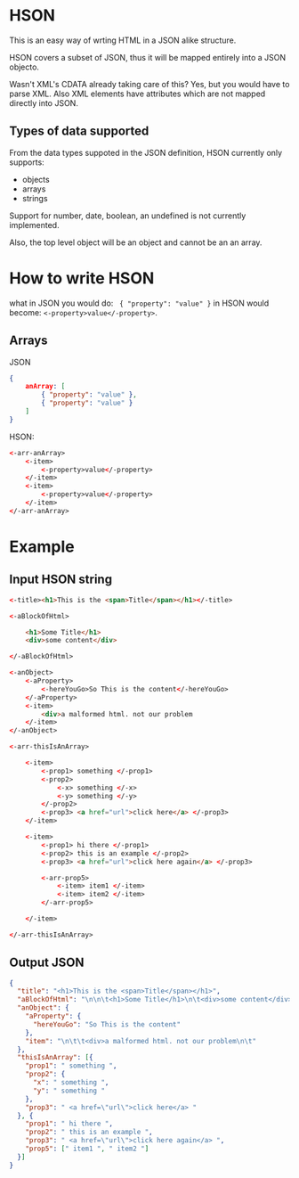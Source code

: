 HSON
====

This is an easy way of wrting HTML in a JSON alike structure.

HSON covers a subset of JSON, thus it will be mapped entirely into a JSON objecto.

Wasn't XML's CDATA already taking care of this? Yes, but you would have to parse XML. Also XML elements have attributes which are not mapped directly into JSON.

Types of data supported
------
From the data types suppoted in the JSON definition, HSON currently only supports:
 - objects
 - arrays
 - strings

Support for number, date, boolean, an undefined is not currently implemented.

Also, the top level object will be an object and cannot be an an array.

How to write HSON
====
what in JSON you would do: ` { "property": "value" }`
in HSON would become: ` <-property>value</-property> `.

Arrays
------
JSON 
```json
{ 
    anArray: [ 
        { "property": "value" },
        { "property": "value" } 
    ]
}
```

HSON: 
```html
<-arr-anArray>
    <-item>
        <-property>value</-property>
    </-item>
    <-item>
        <-property>value</-property>
    </-item>
</-arr-anArray>
```


Example
=======

Input HSON string
---

```html
<-title><h1>This is the <span>Title</span></h1></-title>

<-aBlockOfHtml>

	<h1>Some Title</h1>
	<div>some content</div>

</-aBlockOfHtml>

<-anObject>
	<-aProperty>
		<-hereYouGo>So This is the content</-hereYouGo>
	</-aProperty>
	<-item>
		<div>a malformed html. not our problem
	</-item>
</-anObject>

<-arr-thisIsAnArray>

	<-item>
		<-prop1> something </-prop1>
		<-prop2> 
			<-x> something </-x>
			<-y> something </-y> 
		</-prop2>
		<-prop3> <a href="url">click here</a> </-prop3>
	</-item>

	<-item>
		<-prop1> hi there </-prop1>
		<-prop2> this is an example </-prop2>
		<-prop3> <a href="url">click here again</a> </-prop3>

		<-arr-prop5>
			<-item> item1 </-item>
			<-item> item2 </-item>
		</-arr-prop5>

	</-item>

</-arr-thisIsAnArray>
```

Output JSON 
---

```json
{
  "title": "<h1>This is the <span>Title</span></h1>",
  "aBlockOfHtml": "\n\n\t<h1>Some Title</h1>\n\t<div>some content</div>\n\n",
  "anObject": {
    "aProperty": {
      "hereYouGo": "So This is the content"
    },
    "item": "\n\t\t<div>a malformed html. not our problem\n\t"
  },
  "thisIsAnArray": [{
    "prop1": " something ",
    "prop2": {
      "x": " something ",
      "y": " something "
    },
    "prop3": " <a href=\"url\">click here</a> "
  }, {
    "prop1": " hi there ",
    "prop2": " this is an example ",
    "prop3": " <a href=\"url\">click here again</a> ",
    "prop5": [" item1 ", " item2 "]
  }]
}
``` 




